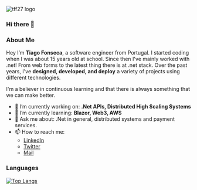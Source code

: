 ![tff27 logo](https://user-images.githubusercontent.com/10968469/184503534-40434c58-22a5-4674-9f78-04c9a68112ef.png)

### Hi there 👋

### About Me
Hey I’m **Tiago Fonseca**, a software engineer from Portugal. 
I started coding when I was about 15 years old at school.
Since then I've mainly worked with .net! From web forms to the latest thing there is at .net stack.
Over the past years, I've **designed, developed, and deploy** a variety of projects using different technologies.

I'm a believer in continuous learning and that there is always something that we can make better.

- 🔭 I’m currently working on: **.Net APIs, Distributed High Scaling Systems**
- 🌱 I’m currently learning: **Blazor, Web3, AWS**
- 💬 Ask me about: .Net in general, distributed systems and payment services.
- 📫 How to reach me: 
  - [LinkedIn](https://www.linkedin.com/in/tiagofonseca27)
  - [Twitter](https://twitter.com/tff_27)
  - [Mail](mailto:tiagoffonseca@gmail.com)

### Languages

[![Top Langs](https://github-readme-stats.vercel.app/api/top-langs/?username=tff27&layout=compact&langs_count=10&count_private=true)](https://github.com/tff27)

<!--

**Tff27/tff27** is a ✨ _special_ ✨ repository because its `README.md` (this file) appears on your GitHub profile.

Here are some ideas to get you started:

- 🔭 I’m currently working on ...
- 🌱 I’m currently learning ...
- 👯 I’m looking to collaborate on ...
- 🤔 I’m looking for help with ...
- 💬 Ask me about ...
- 📫 How to reach me: ...
- 😄 Pronouns: ...
- ⚡ Fun fact: ...
-->
